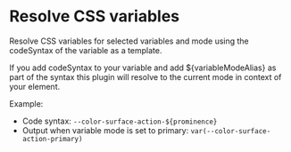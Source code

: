 # Resolve CSS variables

Resolve CSS variables for selected variables and mode using the codeSyntax of the variable as a template.

If you add codeSyntax to your variable and add ${variableModeAlias} as part of the syntax this plugin will resolve to the current mode in context of your element.

Example:

- Code syntax: `--color-surface-action-${prominence}`
- Output when variable mode is set to primary: `var(--color-surface-action-primary)`
